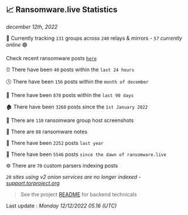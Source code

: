 
## 📈 Ransomware.live Statistics
_december 12th, 2022_

🔎 Currently tracking `131` groups across `240` relays & mirrors - _`57` currently online_ 🟢

Check recent ransomware posts [`here`](recentposts.md)


⏰ There have been `40` posts within the `last 24 hours`

🕓 There have been `156` posts within the `month of december`

📅 There have been `878` posts within the `last 90 days`

🏚 There have been `3260` posts since the `1st January 2022`

📸 There are `110` ransomware group host screenshots

📝 There are `88` ransomware notes

🚀 There have been `2252` posts `last year`

🐣 There have been `5546` posts `since the dawn of ransomware.live`

⚙️ There are `70` custom parsers indexing posts

_`20` sites using v2 onion services are no longer indexed - [support.torproject.org](https://support.torproject.org/onionservices/v2-deprecation/)_

> See the project [README](https://github.com/jmousqueton/ransomwatch#readme) for backend technicals



Last update : _Monday 12/12/2022 05.16 (UTC)_

